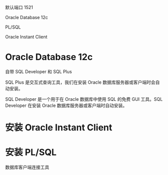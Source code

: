 

默认端口 1521

Oracle Database 12c

PL/SQL

Oracle Instant Client

# Oracle Database 12c


自带 SQL Developer 和 SQL Plus

SQL Plus 是交互式查询工具，我们在安装 Oracle 数据库服务器或客户端时会自动安装。

SQL Developer 是一个用于在 Oracle 数据库中使用 SQL 的免费 GUI 工具。SQL Developer 在安装 Oracle 数据库服务器或客户端时自动安装。

# 安装 Oracle Instant Client

# 安装 PL/SQL

数据库客户端连接工具